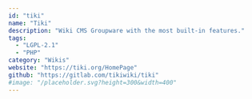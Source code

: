 ```yaml
---
id: "tiki"
name: "Tiki"
description: "Wiki CMS Groupware with the most built-in features."
tags:
  - "LGPL-2.1"
  - "PHP"
category: "Wikis"
website: "https://tiki.org/HomePage"
github: "https://gitlab.com/tikiwiki/tiki"
#image: "/placeholder.svg?height=300&width=400"
---
```



